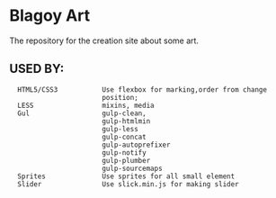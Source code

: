 # Blagoy Art
The repository for the 	creation site about some art.

USED BY: 
------------ 


      HTML5/CSS3           Use flexbox for marking,order from change 
                           position;
      LESS                 mixins, media
      Gul                  gulp-clean,
                           gulp-htmlmin
                           gulp-less
                           gulp-concat
                           gulp-autoprefixer
                           gulp-notify
                           gulp-plumber
                           gulp-sourcemaps
      Sprites              Use sprites for all small element
      Slider               Use slick.min.js for making slider
